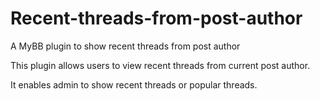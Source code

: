 # Recent-threads-from-post-author
A MyBB plugin to show recent threads from post author


This plugin allows users to view recent threads from current post author.

It enables admin to show recent threads or popular threads.
